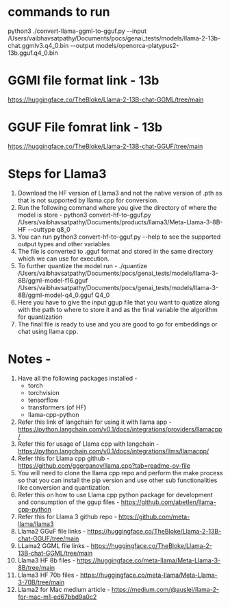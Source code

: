# commands to run 
python3 ./convert-llama-ggml-to-gguf.py --input /Users/vaibhavsatpathy/Documents/pocs/genai_tests/models/llama-2-13b-chat.ggmlv3.q4_0.bin --output models/openorca-platypus2-13b.gguf.q4_0.bin

# GGMl file format link - 13b
https://huggingface.co/TheBloke/Llama-2-13B-chat-GGML/tree/main

# GGUF File fomrat link - 13b
https://huggingface.co/TheBloke/Llama-2-13B-chat-GGUF/tree/main

# Steps for Llama3
1. Download the HF version of Llama3 and not the native version of .pth as that is not supported by llama.cpp for conversion.
2. Run the following command where you give the directory of where the model is store - python3 convert-hf-to-gguf.py /Users/vaibhavsatpathy/Documents/products/llama3/Meta-Llama-3-8B-HF --outtype q8_0
3. You can run python3 convert-hf-to-gguf.py --help to see the supported output types and other variables
4. The file is converted to .gguf format and stored in the same directory which we can use for execution.
5. To further quantize the model run - ./quantize /Users/vaibhavsatpathy/Documents/pocs/genai_tests/models/llama-3-8B/ggml-model-f16.gguf /Users/vaibhavsatpathy/Documents/pocs/genai_tests/models/llama-3-8B/ggml-model-q4_0.gguf Q4_0
6. Here you have to give the input ggup file that you want to quatize along with the path to where to store it and as the final variable the algorithm for quantization
7. The final file is ready to use and you are good to go for embeddings or chat using llama cpp.

# Notes - 
1. Have all the following packages installed - 
    - torch
    - torchvision
    - tensorflow
    - transformers (of HF)
    - llama-cpp-python
2. Refer this link of langchain for using it with llama app - https://python.langchain.com/v0.1/docs/integrations/providers/llamacpp/
3. Refer this for usage of Llama cpp with langchain - https://python.langchain.com/v0.1/docs/integrations/llms/llamacpp/
4. Refer this for Llama cpp github - https://github.com/ggerganov/llama.cpp?tab=readme-ov-file
5. You will need to clone the llama cpp repo and perform the make process so that you can install the pip version and use other sub functionalities like conversion and quantization.
6. Refer this on how to use Llama cpp python package for development and consumption of the ggup files - https://github.com/abetlen/llama-cpp-python
7. Refer this for Llama 3 github repo - https://github.com/meta-llama/llama3
8. Llama2 GGuF file links - https://huggingface.co/TheBloke/Llama-2-13B-chat-GGUF/tree/main
9. LLama2 GGML file links - https://huggingface.co/TheBloke/Llama-2-13B-chat-GGML/tree/main
10. Llama3 HF 8b files - https://huggingface.co/meta-llama/Meta-Llama-3-8B/tree/main
11. Llama3 HF 70b files - https://huggingface.co/meta-llama/Meta-Llama-3-70B/tree/main
12. Llama2 for Mac medium article - https://medium.com/@auslei/llama-2-for-mac-m1-ed67bbd9a0c2
